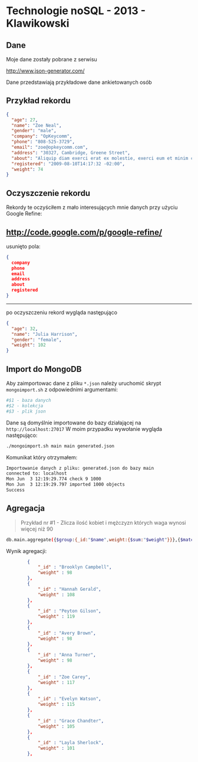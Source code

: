 Technologie noSQL - 2013 - Klawikowski
============

Dane
-----------
Moje dane zostały pobrane z serwisu

  http://www.json-generator.com/
  
Dane przedstawiają przykładowe dane ankietowanych osób

Przykład rekordu
-----------
``` json
{
  "age": 27,
  "name": "Zoe Neal",
  "gender": "male",
  "company": "OpKeycomm",
  "phone": "808-525-3729",
  "email": "zoe@opkeycomm.com",
  "address": "30327, Cambridge, Greene Street",
  "about": "Aliquip diam exerci erat ex molestie, exerci eum et minim consequat, aliquip consectetuer velit duis. Aliquip, euismod sed nisl veniam praesent, euismod ut suscipit erat vulputate, ipsum vero tincidunt. Accumsan delenit, amet zzril illum luptatum dolore, ut velit dolore amet facilisi, dolor ipsum. Nulla esse ex, eros luptatum ea erat hendrerit, ut hendrerit facilisi aliquip tation, enim. Dolore euismod volutpat nulla, vulputate eu wisi ut molestie, volutpat duis ea dolor nostrud, ullamcorper et augue facilisi augue, laoreet at dignissim exerci euismod.",
  "registered": "2009-08-10T14:17:32 -02:00",
  "weight": 74
}
```
Oczyszczenie rekordu
-----------
Rekordy te oczyściłem z mało interesujących mnie danych przy użyciu Google Refine:

  http://code.google.com/p/google-refine/
  ----------
  usunięto pola:

``` json
{
  company
  phone
  email
  address
  about
  registered
}
```
  ----------
  po oczyszczeniu rekord wygląda następująco
  
  
``` json
{
  "age": 32,
  "name": "Julia Harrison",
  "gender": "female",
  "weight": 102
}
```

Import do MongoDB
-----------
Aby zaimportowac dane z pliku `*.json` należy uruchomić skrypt `mongoimport.sh` z odpowiednimi argumentami:
``` bash
#$1 - baza danych
#$2 - kolekcja
#$3 - plik json
```
Dane są domyślnie importowane do bazy działającej na `http://localhost:27017`
W moim przypadku wywołanie wygląda następująco:
``` bash
./mongoimport.sh main main generated.json 
```

Komunikat który otrzymałem:
```bash
Importowanie danych z pliku: generated.json do bazy main
connected to: localhost
Mon Jun  3 12:19:29.774 check 9 1000
Mon Jun  3 12:19:29.797 imported 1000 objects
Success
```

Agregacja
-----------
> Przykład nr #1 - Zlicza ilość kobiet i mężczyzn których waga wynosi więcej niż 90

``` bash
db.main.aggregate({$group:{_id:"$name",weight:{$sum:"$weight"}}},{$match:{weight:{$gte:90}}});
```
Wynik agregacji:
``` json
		{
			"_id" : "Brooklyn Campbell",
			"weight" : 98
		},
		{
			"_id" : "Hannah Gerald",
			"weight" : 108
		},
		{
			"_id" : "Peyton Gilson",
			"weight" : 119
		},
		{
			"_id" : "Avery Brown",
			"weight" : 98
		},
		{
			"_id" : "Anna Turner",
			"weight" : 98
		},
		{
			"_id" : "Zoe Carey",
			"weight" : 117
		},
		{
			"_id" : "Evelyn Watson",
			"weight" : 115
		},
		{
			"_id" : "Grace Chandter",
			"weight" : 105
		},
		{
			"_id" : "Layla Sherlock",
			"weight" : 101
		},

```

